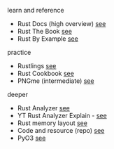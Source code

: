 learn and reference
- Rust Docs (high overview) [see](https://doc.rust-lang.org/nightly/)
- Rust The Book [see](https://doc.rust-lang.org/book)
- Rust By Example [see](https://doc.rust-lang.org/rust-by-example/index.html)

practice
- Rustlings [see](https://github.com/rust-lang/rustlings)
- Rust Cookbook [see](https://rust-lang-nursery.github.io/rust-cookbook/)
- PNGme (intermediate) [see](https://jrdngr.github.io/pngme_book/)

deeper
- Rust Analyzer [see](https://rust-analyzer.github.io/)
- YT Rust Analyzer Explain - [see](https://www.youtube.com/playlist?list=PLhb66M_x9UmrqXhQuIpWC5VgTdrGxMx3y)
- Rust memory layout [see](https://github.com/amindWalker/Rust-Layout-and-Types)
- Code and resource (repo) [see](https://github.com/rust-unofficial/awesome-rust)
- PyO3 [see](https://github.com/PyO3/pyo3)
